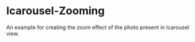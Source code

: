 Icarousel-Zooming
=================

An example for creating the zoom effect of the photo present in Icarousel view.
